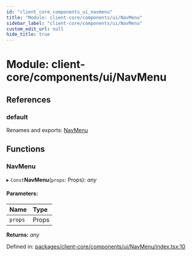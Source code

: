 ```yaml
---
id: "client_core_components_ui_navmenu"
title: "Module: client-core/components/ui/NavMenu"
sidebar_label: "client-core/components/ui/NavMenu"
custom_edit_url: null
hide_title: true
---
```


# Module: client-core/components/ui/NavMenu

## References

### default

Renames and exports: [NavMenu](client_core_components_ui_navmenu.md#navmenu)

## Functions

### NavMenu

▸ `Const`**NavMenu**(`props`: Props): *any*

#### Parameters:

Name | Type |
:------ | :------ |
`props` | Props |

**Returns:** *any*

Defined in: [packages/client-core/components/ui/NavMenu/index.tsx:10](https://github.com/xr3ngine/xr3ngine/blob/5c3dcaef1/packages/client-core/components/ui/NavMenu/index.tsx#L10)
